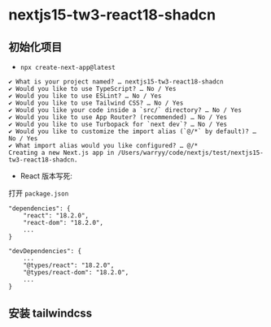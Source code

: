 # nextjs15-tw3-react18-shadcn

## 初始化项目

- `npx create-next-app@latest`

```
✔ What is your project named? … nextjs15-tw3-react18-shadcn
✔ Would you like to use TypeScript? … No / Yes
✔ Would you like to use ESLint? … No / Yes
✔ Would you like to use Tailwind CSS? … No / Yes
✔ Would you like your code inside a `src/` directory? … No / Yes
✔ Would you like to use App Router? (recommended) … No / Yes
✔ Would you like to use Turbopack for `next dev`? … No / Yes
✔ Would you like to customize the import alias (`@/*` by default)? … No / Yes
✔ What import alias would you like configured? … @/*
Creating a new Next.js app in /Users/warryy/code/nextjs/test/nextjs15-tw3-react18-shadcn.
```

- React 版本写死:

打开 `package.json`

```
"dependencies": {
    "react": "18.2.0",
    "react-dom": "18.2.0",
    ...
}

"devDependencies": {
    ...
    "@types/react": "18.2.0",
    "@types/react-dom": "18.2.0",
    ...
}
```

## 安装 tailwindcss
